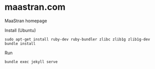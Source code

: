 # maastran.com
MaaStran homepage

Install (Ubuntu)

```
sudo apt-get install ruby-dev ruby-bundler zlibc zlib1g zlib1g-dev
bundle install
```

Run

```
bundle exec jekyll serve
```
